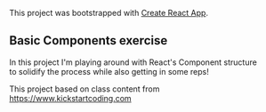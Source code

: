 This project was bootstrapped with [Create React App](https://github.com/facebook/create-react-app).

## Basic Components exercise

In this project I'm playing around with React's Component structure <br />
to solidify the process while also getting in some reps! <br />

This project based on class content from <br />
https://www.kickstartcoding.com
